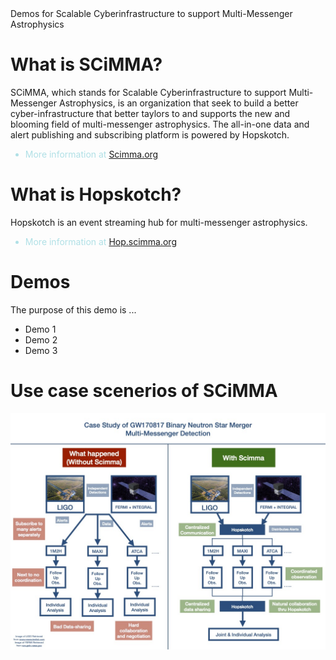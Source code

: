<head> 
Demos for Scalable Cyberinfrastructure to support Multi-Messenger Astrophysics
</head> 

<h1> What is SCiMMA? </h1> 
<p> 
  SCiMMA, which stands for Scalable Cyberinfrastructure to support Multi-Messenger Astrophysics, is an organization that seek to build a better cyber-infrastructure that better taylors to and supports the new and blooming field of multi-messenger astrophysics. The all-in-one data and alert publishing and subscribing platform is powered by Hopskotch. 
  <ul>
        <li style="color:powderblue;"> More information at <a href="https://scimma.org/index.html"> Scimma.org </a></li>
  </ul>
</p> 

<h1> What is Hopskotch? </h1> 
<p> 
  Hopskotch is an event streaming hub for multi-messenger astrophysics. 
  <ul>
       <li style="color:powderblue;"> More information at <a href="https://hop.scimma.org/"> Hop.scimma.org </a></li>
  </ul>
</p> 

<h1> Demos </h1> 
<p> 
  The purpose of this demo is ... 
   <ul>
       <li> Demo 1</li>
       <li> Demo 2</li>
       <li> Demo 3</li>
  </ul>
</p> 

<h1> Use case scenerios of SCiMMA </h1> 
<img src="V2 BNSM USE CASE SCENERIO - SCIMMA.jpg">
